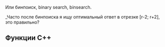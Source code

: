 Или бинпоиск, binary search, binsearch.

_Часто после бинпоиска я ищу оптимальный ответ в отрезке \[r-2; r+2\], это правильно?

## Функции C++